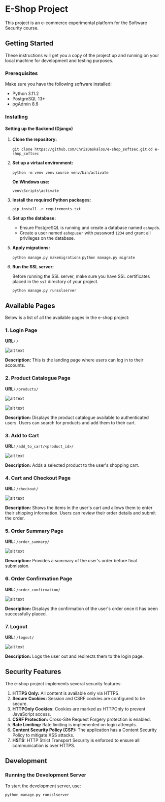 # E-Shop Project

This project is an e-commerce experimental platform for the Software Security course.

## Getting Started

These instructions will get you a copy of the project up and running on your local machine for development and testing purposes.

### Prerequisites

Make sure you have the following software installed:

- Python 3.11.2
- PostgreSQL 13+
- pgAdmin 8.6

### Installing

#### Setting up the Backend (Django)

1. **Clone the repository:**


    `git clone https://github.com/ChrisDaskalos/e-shop_softsec.git`
    `cd e-shop_softsec`


2. **Set up a virtual environment:**


    `python -m venv venv`
    `source venv/bin/activate`

    
    **On Windows use:**


    `venv\Scripts\activate`


3. **Install the required Python packages:**
   

    `pip install -r requirements.txt`


4. **Set up the database:**

    - Ensure PostgreSQL is running and create a database named `eshopdb`.
    - Create a user named `eshopuser` with password `1234` and grant all privileges on the database.

5. **Apply migrations:**

    `python manage.py makemigrations`
    `python manage.py migrate`

6. **Run the SSL server:**

    Before running the SSL server, make sure you have SSL certificates placed in the `ssl` directory of your project.

    `python manage.py runsslserver`


## Available Pages

Below is a list of all the available pages in the e-shop project:

### 1. Login Page

**URL:** `/`

![alt text](assets/images/image-1.png)

**Description:** This is the landing page where users can log in to their accounts.

### 2. Product Catalogue Page

**URL:** `/products/`

![alt text](assets/images/image-2.png)

![alt text](assets/images/image-3.png)

**Description:** Displays the product catalogue available to authenticated users. Users can search for products and add them to their cart.

### 3. Add to Cart

**URL:** `/add_to_cart/<product_id>/`

![alt text](assets/images/image-4.png)

**Description:** Adds a selected product to the user's shopping cart.

### 4. Cart and Checkout Page

**URL:** `/checkout/`

![alt text](assets/images/image-5.png)

**Description:** Shows the items in the user's cart and allows them to enter their shipping information. Users can review their order details and submit the order.

### 5. Order Summary Page

**URL:** `/order_summary/`

![alt text](assets/images/image-6.png)

**Description:** Provides a summary of the user's order before final submission.

### 6. Order Confirmation Page

**URL:** `/order_confirmation/`

![alt text](assets/images/image-7.png)

**Description:** Displays the confirmation of the user's order once it has been successfully placed.

### 7. Logout

**URL:** `/logout/`

![alt text](assets/images/image-8.png)

**Description:** Logs the user out and redirects them to the login page.

## Security Features

The e-shop project implements several security features:

1. **HTTPS Only:** All content is available only via HTTPS.
2. **Secure Cookies:** Session and CSRF cookies are configured to be secure.
3. **HTTPOnly Cookies:** Cookies are marked as HTTPOnly to prevent JavaScript access.
4. **CSRF Protection:** Cross-Site Request Forgery protection is enabled.
5. **Rate Limiting:** Rate limiting is implemented on login attempts.
6. **Content Security Policy (CSP):** The application has a Content Security Policy to mitigate XSS attacks.
7. **HSTS:** HTTP Strict Transport Security is enforced to ensure all communication is over HTTPS.

## Development

### Running the Development Server

To start the development server, use:

`python manage.py runsslserver`
